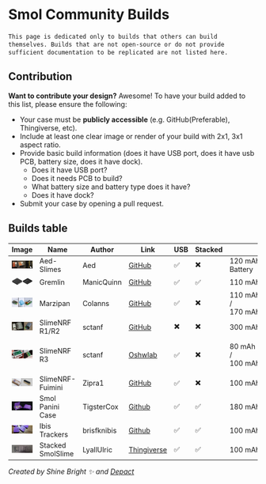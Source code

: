 <link rel="stylesheet" href="../assets/css/smol-slimes.css">

# Smol Community Builds

```admonish info
This page is dedicated only to builds that others can build themselves. Builds that are not open-source or do not provide sufficient documentation to be replicated are not listed here.
```

## Contribution

**Want to contribute your design?** Awesome! To have your build added to this list, please ensure the following:

- Your case must be **publicly accessible** (e.g. GitHub(Preferable), Thingiverse, etc).
- Include at least one clear image or render of your build with 2x1, 3x1 aspect ratio.
- Provide basic build information (does it have USB port, does it have usb PCB, battery size, does it have dock).
  - Does it have USB port?
  - Does it needs PCB to build?
  - What battery size and battery type does it have?
  - Does it have dock?
- Submit your case by opening a pull request.

## Builds table

<div class="table-wrapper">
  <table class="community-builds-table table-sort table-arrows">
    <thead>
      <tr>
        <th class="disable-sort">Image</th>
        <th class="onload-sort">Name</th>
        <th>Author</th>
        <th>Link</th>
        <th>USB</th>
        <th>Stacked</th>
        <th>Battery</th>
        <th>Dock</th>
      </tr>
    </thead>
    <tbody>
      <tr>
        <td class="case-image" data-label="Image">
          <img
            src="../assets/img/smol-community-builds/Aed-Slime.webp"
            loading="lazy"
          />
        </td>
        <td class="case-name" data-label="Name">Aed-Slimes</td>
        <td class="case-author" data-label="Author">Aed</td>
        <td class="case-link" data-label="Link">
          <a href="https://github.com/Aed-1/Aed-Slimes">GitHub</a>
        </td>
        <td class="case-usb" data-label="USB">✅</td>
        <td class="case-pcb" data-label="Stacked">✖️</td>
        <td class="case-battery" data-label="Battery">
          <div class="tooltip-text-container">
            120 mAh
            <span class="tooltip-text">LIR2450 Battery</span>
          </div>
        </td>
        <td class="case-dock" data-label="Dock">✖️</td>
      </tr>
      <tr>
        <td class="case-image" data-label="Image">
          <img
            src="../assets/img/smol-community-builds/GremlinTrackers.webp"
            loading="lazy"
          />
        </td>
        <td class="case-name" data-label="Name">Gremlin</td>
        <td class="case-author" data-label="Author">ManicQuinn</td>
        <td class="case-link" data-label="Link">
          <a href="https://github.com/ManicQuinn/SlimeVR-Gremlin">GitHub</a>
        </td>
        <td class="case-usb" data-label="USB">✅</td>
        <td class="case-pcb" data-label="Stacked">✅</td>
        <td class="case-battery" data-label="Battery">
          <div class="tooltip-text-container">
            110 mAh
            <span class="tooltip-text">401230 Battery</span>
          </div>
        </td>
        <td class="case-dock" data-label="Dock">✖️</td>
      </tr>
      <tr>
        <td class="case-image" data-label="Image">
          <img src="../assets/img/smol-community-builds/Marzipan-Case-By-Colanns.webp" loading="lazy" />
        </td>
        <td class="case-name" data-label="Name">Marzipan</td>
        <td class="case-author" data-label="Author">Colanns</td>
        <td class="case-link" data-label="Link">
          <a href="https://github.com/colasama/Marzipan">GitHub</a>
        </td>
        <td class="case-usb" data-label="USB">✅</td>
        <td class="case-pcb" data-label="Stacked">✖️</td>
        <td
          class="case-battery"
          data-label="Battery"
          style="white-space: nowrap"
        >
          <div class="tooltip-text-container">
            110 mAh
            <span class="tooltip-text">401230 Battery</span>
          </div>
          /
          <div class="tooltip-text-container">
            170 mAh
            <span class="tooltip-text">501230 Battery</span>
          </div>
        </td>
        <td class="case-dock" data-label="Dock">✖️</td>
      </tr>
      <tr>
        <td class="case-image" data-label="Image">
          <img src="../assets/img/smol-community-builds/SlimeNRF-R1&R2-by-sctanf.webp" loading="lazy" />
        </td>
        <td class="case-name" data-label="Name">SlimeNRF R1/R2</td>
        <td class="case-author" data-label="Author">sctanf</td>
        <td class="case-link" data-label="Link">
          <a href="https://github.com/SlimeVR/SlimeVR-Tracker-nRF-PCB"
            >GitHub</a
          >
        </td>
        <td class="case-usb" data-label="USB">✖️</td>
        <td class="case-pcb" data-label="Stacked">✖️</td>
        <td class="case-battery" data-label="Battery">
          <div class="tooltip-text-container">
            300 mAh
            <span class="tooltip-text">601230 Battery</span>
          </div>
        </td>
        <td class="case-dock" data-label="Dock">✅</td>
      </tr>
      <tr>
        <td class="case-image" data-label="Image">
          <img src="../assets/img/smol-community-builds/SlimeNRF-R3-by-sctanf.webp" loading="lazy" />
        </td>
        <td class="case-name" data-label="Name">SlimeNRF R3</td>
        <td class="case-author" data-label="Author">sctanf</td>
        <td class="case-link" data-label="Link">
          <a href="https://oshwlab.com/sctanf/slimenrf3">Oshwlab</a>
        </td>
        <td class="case-usb" data-label="USB">✅</td>
        <td class="case-pcb" data-label="Stacked">✖️</td>
        <td
          class="case-battery"
          data-label="Battery"
          style="white-space: nowrap"
        >
          <div class="tooltip-text-container">
            80 mAh
            <span class="tooltip-text">301230 Battery</span>
          </div>
          /
          <div class="tooltip-text-container">
            100 mAh
            <span class="tooltip-text">242030 Battery</span>
          </div>
        </td>
        <td class="case-dock" data-label="Dock">
          <div class="tooltip-text-container">
            ✅
            <span class="tooltip-text">Use SlimeNRF R1/R2 dock.</span>
          </div>
        </td>
      </tr>
      <tr>
        <td class="case-image" data-label="Image">
          <img src="../assets/img/smol-community-builds/SlimeNRF-Fuimini-by-Zipra1.webp" loading="lazy" />
        </td>
        <td class="case-name" data-label="Name">SlimeNRF-Fuimini</td>
        <td class="case-author" data-label="Author">Zipra1</td>
        <td class="case-link" data-label="Link">
          <a href="https://github.com/Zipra1/SlimeNRF-Fuimini">GitHub</a>
        </td>
        <td class="case-usb" data-label="USB">✅</td>
        <td class="case-pcb" data-label="Stacked">✖️</td>
        <td class="case-battery" data-label="Battery">100 mAh</td>
        <td class="case-dock" data-label="Dock">✅</td>
      </tr>
      <tr>
        <td class="case-image" data-label="Image">
          <img
            src="../assets/img/smol-community-builds/Smol-Panini-Case-by-TigsterCox.webp"
            loading="lazy"
          />
        </td>
        <td class="case-name" data-label="Name">Smol Panini Case</td>
        <td class="case-author" data-label="Author">TigsterCox</td>
        <td class="case-link" data-label="Link">
          <a href="https://github.com/TigsterCox/Smol-Panini-Case/">Github</a>
        </td>
        <td class="case-usb" data-label="USB">✅</td>
        <td class="case-pcb" data-label="Stacked">✅</td>
        <td class="case-battery" data-label="Battery">
          <div class="tooltip-text-container">
            180 mAh
            <span class="tooltip-text">601230 Battery</span>
          </div>
        </td>
        <td class="case-dock" data-label="Dock">✖️</td>
      </tr>
      <tr>
        <td class="case-image" data-label="Image">
          <img src="../assets/img/smol-community-builds/Ibis Trackers-by-brisfknibis.webp" loading="lazy" />
        </td>
        <td class="case-name" data-label="Name">Ibis Trackers</td>
        <td class="case-author" data-label="Author">brisfknibis</td>
        <td class="case-link" data-label="Link">
          <a href="https://github.com/brisfknibis/ibis-trackers/">Github</a>
        </td>
        <td class="case-usb" data-label="USB">✅</td>
        <td class="case-pcb" data-label="Stacked">✅</td>
        <td class="case-battery" data-label="Battery">
          <div class="tooltip-text-container">
            100 mAh
            <span class="tooltip-text">401030 Battery</span>
          </div>
        </td>
        <td class="case-dock" data-label="Dock">✖️</td>
      </tr>
      <tr>
        <td class="case-image" data-label="Image">
          <img
            src="../assets/img/smol-community-builds/Stacked-SmolSlime-by-LyallUlric.webp"
            loading="lazy"
          />
        </td>
        <td class="case-name" data-label="Name">Stacked SmolSlime</td>
        <td class="case-author" data-label="Author">LyallUlric</td>
        <td class="case-link" data-label="Link">
          <a href="https://www.thingiverse.com/thing:6941615">Thingiverse</a>
        </td>
        <td class="case-usb" data-label="USB">✅</td>
        <td class="case-pcb" data-label="Stacked">✅</td>
        <td class="case-battery" data-label="Battery">
          <div class="tooltip-text-container">
            100 mAh
            <span class="tooltip-text">401030 Battery</span>
          </div>
        </td>
        <td class="case-dock" data-label="Dock">✖️</td>
      </tr>
    </tbody>
  </table>
</div>

_Created by Shine Bright ✨ and [Depact](https://github.com/Depact)_